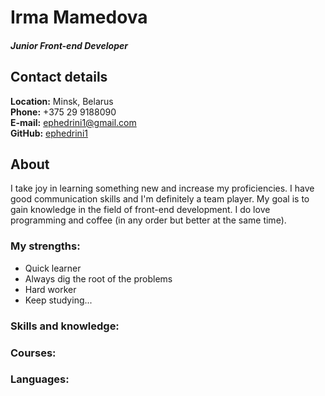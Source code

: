 # Irma Mamedova

##### Junior Front-end Developer

## Contact details

**Location:** Minsk, Belarus \
**Phone:** +375 29 9188090 \
**E-mail:** ephedrini1@gmail.com \
**GitHub:** [ephedrini1](https://github.com/ephedrini1)

## About

I take joy in learning something new and increase my proficiencies.
I have good communication skills and I'm definitely a team player.
My goal is to gain knowledge in the field of front-end development.
I do love programming and coffee (in any order but better at the same time).

### My strengths:

- Quick learner
- Always dig the root of the problems
- Hard worker
- Keep studying...

### Skills and knowledge:

### Courses:

### Languages:

